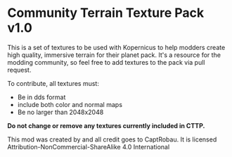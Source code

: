 # Community Terrain Texture Pack v1.0

This is a set of textures to be used with Kopernicus to help modders create high quality, immersive terrain for their planet pack. It's a resource for the modding community, so feel free to add textures to the pack via pull request.

To contribute, all textures must:
  * Be in dds format
  * include both color and normal maps
  * Be no larger than 2048x2048 
  
 **Do not change or remove any textures currently included in CTTP.**

This mod was created by and all credit goes to CaptRobau. 
It is licensed Attribution-NonCommercial-ShareAlike 4.0 International
